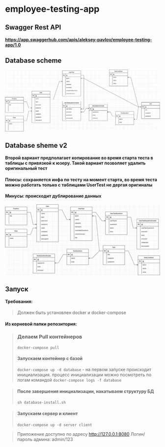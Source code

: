 # employee-testing-app

## Swagger Rest API
#### https://app.swaggerhub.com/apis/aleksey-pavlov/employee-testing-app/1.0

## Database scheme
![Screenshot](./docs/database-scheme.jpg)

## Database sheme v2
#### Второй вариант предполагает копирование во время старта теста в таблицы с привязкой к юзеру. Такой вариант позволяет удалить оригинальный тест
#### Плюсы: сохраняется инфа по тесту на момент старта, во время теста можно работать только с таблицами UserTest не дергая оригиналы
#### Минусы: происходит дублирование данных
![Screenshot](./docs/database-scheme_v2.jpg)

## Запуск
#### Требования:

> Должен быть установлен docker и docker-compose

#### Из корневой папки репозитория:
> ### Делаем Pull контейнеров
> `docker-compose pull`
> #### Запускаем контейнер с базой
> `docker-compose up -d database` - на первом запуске происходит инициализация.
> процесс инициализации можно посмотреть по логам командой `docker-compose logs -f database`

> #### После завершения инициализации, накатываем структуру БД
> `sh database-install.sh`

> #### Запускаем сервер и клиент
> `docker-compose up -d server client`

> Приложение доступно по адресу http://127.0.0.1:8080
> Логин/пароль админа: admin/123